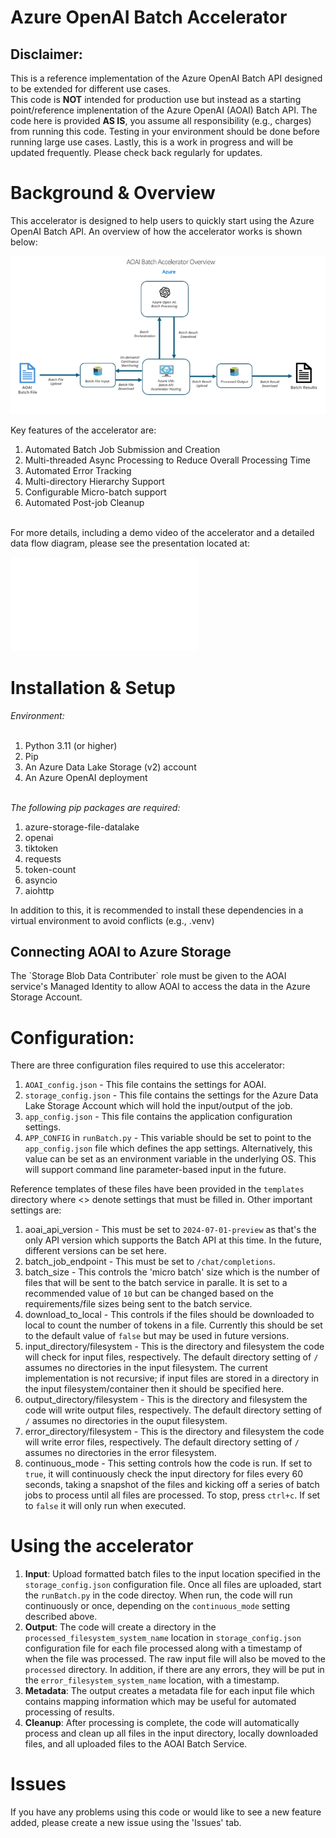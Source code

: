 <h1>Azure OpenAI Batch Accelerator</h1>
<h2>Disclaimer:</h2>This is a reference implementation of the Azure OpenAI Batch API designed to be extended for different use cases.<br/>
 This code is <b>NOT</b> intended for production use but instead as a starting point/reference implenentation of the Azure OpenAI (AOAI) Batch API. The code here is provided <b>AS IS</b>, you assume all responsibility (e.g., charges) from running this code. Testing in your environment should be done before running large use cases. Lastly, this is a work in progress and will be updated frequently. Please check back regularly for updates. 
 <h1>Background & Overview</h1>
 This accelerator is designed to help users to quickly start using the Azure OpenAI Batch API. An overview of how the accelerator works is shown below:
 
 ![Overview](media/batch_accel_overview.png)
 
 Key features of the accelerator are:
 <br/>
 
 1. Automated Batch Job Submission and Creation
 2. Multi-threaded Async Processing to Reduce Overall Processing Time
 3. Automated Error Tracking
 4. Multi-directory Hierarchy Support
 5. Configurable Micro-batch support
 6. Automated Post-job Cleanup
    
 <br/>
 For more details, including a demo video of the accelerator and a detailed data flow diagram, please see the presentation located at: 
 
 ![Details](media/overview.pdf)
 
<h1>Installation & Setup</h1>
<i>Environment:</i><br/><br/>

1. Python 3.11 (or higher)
2. Pip
3. An Azure Data Lake Storage (v2) account
4. An Azure OpenAI deployment

<br/><i>The following pip packages are required:</i><br/>
1. azure-storage-file-datalake<br/>
2. openai
3. tiktoken
4. requests
5. token-count
6. asyncio
7. aiohttp

In addition to this, it is recommended to install these dependencies in a virtual environment to avoid conflicts (e.g., .venv)
<h2>Connecting AOAI to Azure Storage</h2>
The `Storage Blob Data Contributer` role must be given to the AOAI service's Managed Identity to allow AOAI to access the data in the Azure Storage Account.
<h1>Configuration:</h1>
There are three configuration files required to use this accelerator:

1. `AOAI_config.json` - This file contains the settings for AOAI.
2. `storage_config.json` - This file contains the settings for the Azure Data Lake Storage Account which will hold the input/output of the job.
3. `app_config.json` - This file contains the application configuration settings.
4. `APP_CONFIG` in `runBatch.py` - This variable should be set to point to the `app_config.json` file which defines the app settings. Alternatively, this value can be set as an environment variable in the underlying OS. This will support command line parameter-based input in the future.

Reference templates of these files have been provided in the `templates` directory where <> denote settings that must be filled in. 
Other important settings are:

1. aoai_api_version - This must be set to `2024-07-01-preview` as that's the only API version which supports the Batch API at this time. In the future, different versions can be set here.
2. batch_job_endpoint - This must be set to `/chat/completions`.
3. batch_size - This controls the 'micro batch' size which is the number of files that will be sent to the batch service in paralle. It is set to a recommended value of `10` but can be changed
based on the requirements/file sizes being sent to the batch service.
4. download_to_local - This controls if the files should be downloaded to local to count the number of tokens in a file. Currently this should be set to the default value of `false` but may be used in future versions.
5. input_directory/filesystem - This is the directory and filesystem the code will check for input files, respectively. The default directory setting of `/` assumes no directories in the input filesystem. The current implementation is not recursive; if input files are stored in a directory in the input filesystem/container then it should be specified here.
6. output_directory/filesystem - This is the directory and filesystem the code will write output files, respectively. The default directory setting of `/` assumes no directories in the ouput filesystem. 
7. error_directory/filesystem - This is the directory and filesystem the code will write error files, respectively. The default directory setting of `/` assumes no directories in the error filesystem.
8. continuous_mode - This setting controls how the code is run. If set to `true`, it will continuously check the input directory for files every 60 seconds, taking a snapshot of the files and kicking off a series of batch jobs to process until all files are processed. To stop, press `ctrl+c`. If set to `false` it will only run when executed. 

<h1>Using the accelerator</h1>

1. <b>Input</b>: Upload formatted batch files to the input location specified in the `storage_config.json` configuration file. Once all files are uploaded, start the `runBatch.py` in the code directoy. When run, the code will run continuously or once, depending on the `continuous_mode` setting described above. 
2. <b>Output</b>: The code will create a directory in the `processed_filesystem_system_name` location in `storage_config.json` configuration file for each file processed along with a timestamp of when the file was processed. The raw input file will also be moved to the `processed` directory. In addition, if there are any errors, they will be put in the `error_filesystem_system_name` location, with a timestamp. 
3. <b>Metadata</b>: The output creates a metadata file for each input file which contains mapping information which may be useful for automated processing of results.
4. <b>Cleanup</b>: After processing is complete, the code will automatically process and clean up all files in the input directory, locally downloaded files, and all uploaded files to the AOAI Batch Service.

<h1>Issues</h1>
If you have any problems using this code or would like to see a new feature added, please create a new issue using the 'Issues' tab.


